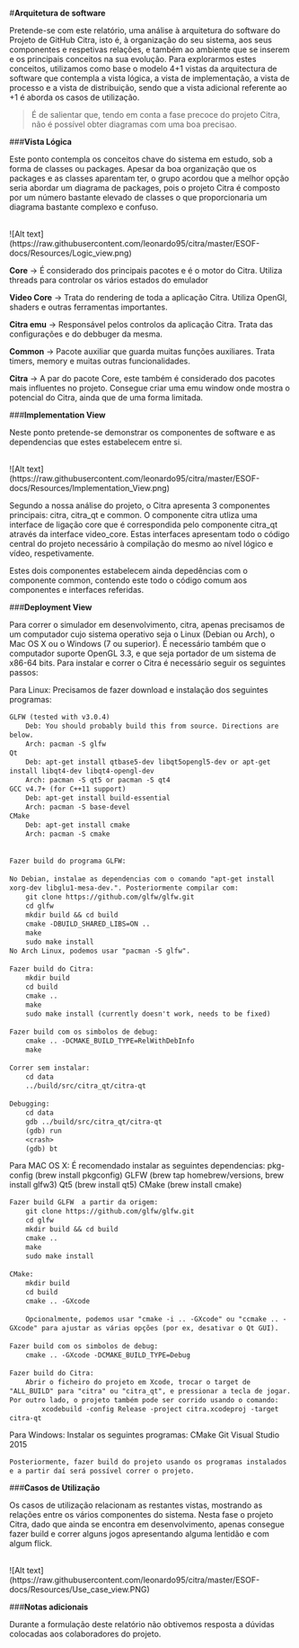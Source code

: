 ﻿
#**Arquitetura de software**

Pretende-se com este relatório, uma análise à arquitetura do software do Projeto de GitHub Citra, isto é, à organização do seu sistema, aos seus componentes e respetivas relações, e também ao ambiente que se inserem e os principais conceitos na sua evolução. Para explorarmos estes conceitos, utilizamos como base o modelo 4+1 vistas da arquitectura de software que contempla a vista lógica, a vista de implementação, a vista de processo e a vista de distribuição, sendo que a vista adicional referente ao +1 é aborda os casos de utilização.

 > É de salientar que, tendo em conta a fase precoce do projeto Citra, não é possível obter diagramas com uma boa precisao.

###**Vista Lógica**

Este ponto contempla os conceitos chave do sistema em estudo, sob a forma de classes ou packages.
Apesar da boa organização que os packages e as classes aparentam ter, o grupo acordou que a melhor opção seria abordar um diagrama de packages, pois o projeto Citra é composto por um número bastante elevado de classes o que proporcionaria um diagrama bastante complexo e confuso.

<br>
![Alt text](https://raw.githubusercontent.com/leonardo95/citra/master/ESOF-docs/Resources/Logic_view.png)
<br>

**Core** -> É considerado dos principais pacotes e é o motor do Citra.
Utiliza threads para controlar os vários estados do emulador

**Video Core** -> Trata do rendering de toda a aplicação Citra.
Utiliza OpenGl, shaders e outras ferramentas importantes.

**Citra emu** -> Responsável pelos controlos da aplicação Citra.
Trata das configurações e do debbuger da mesma.

**Common** -> Pacote auxiliar que guarda muitas funções auxiliares.
Trata timers, memory e muitas outras funcionalidades.

**Citra** -> A par do pacote Core, este também é considerado dos pacotes mais influentes no projeto. Consegue criar uma emu window onde mostra o potencial do Citra, ainda que de uma forma limitada.

###**Implementation View**

Neste ponto pretende-se demonstrar os componentes de software e as dependencias que estes estabelecem entre si.

<br>
![Alt text](https://raw.githubusercontent.com/leonardo95/citra/master/ESOF-docs/Resources/Implementation_View.png)
<br>

Segundo a nossa análise do projeto, o Citra apresenta 3 componentes principais: citra, citra_qt e common. O componente citra utliza uma interface de ligação core que é correspondida pelo componente citra_qt através da interface video_core. Estas interfaces apresentam todo o código central do projeto necessário à compilação do mesmo ao nível lógico e vídeo, respetivamente.

Estes dois componentes estabelecem ainda depedências com o componente common, contendo este todo o código comum aos componentes e interfaces referidas.

###**Deployment View**


Para correr o simulador em desenvolvimento, citra, apenas precisamos de um computador cujo sistema operativo seja o Linux (Debian ou Arch), o Mac OS X ou o Windows (7 ou superior). É necessário também que o computador suporte OpenGL 3.3, e que seja portador de um sistema de x86-64 bits. Para instalar e correr o Citra é necessário seguir os seguintes passos:

Para Linux:
	Precisamos de fazer download e instalação dos seguintes programas:
	
	GLFW (tested with v3.0.4)
		Deb: You should probably build this from source. Directions are below.
		Arch: pacman -S glfw
	Qt
		Deb: apt-get install qtbase5-dev libqt5opengl5-dev or apt-get install libqt4-dev libqt4-opengl-dev
		Arch: pacman -S qt5 or pacman -S qt4
	GCC v4.7+ (for C++11 support)
		Deb: apt-get install build-essential
		Arch: pacman -S base-devel
	CMake
		Deb: apt-get install cmake
		Arch: pacman -S cmake


	Fazer build do programa GLFW:

	No Debian, instalae as dependencias com o comando "apt-get install xorg-dev libglu1-mesa-dev.". Posteriormente compilar com:
		git clone https://github.com/glfw/glfw.git
		cd glfw
		mkdir build && cd build
		cmake -DBUILD_SHARED_LIBS=ON ..
		make
		sudo make install
	No Arch Linux, podemos usar "pacman -S glfw".

	Fazer build do Citra:
		mkdir build
		cd build
		cmake ..
		make
		sudo make install (currently doesn't work, needs to be fixed)

	Fazer build com os simbolos de debug:
		cmake .. -DCMAKE_BUILD_TYPE=RelWithDebInfo
		make

	Correr sem instalar:
		cd data
		../build/src/citra_qt/citra-qt
	
	Debugging:
		cd data
		gdb ../build/src/citra_qt/citra-qt
		(gdb) run
		<crash>
		(gdb) bt


Para MAC OS X:
	É recomendado instalar as seguintes dependencias:
		pkg-config (brew install pkgconfig)
		GLFW (brew tap homebrew/versions, brew install glfw3)
		Qt5 (brew install qt5)
		CMake (brew install cmake)


	Fazer build GLFW  a partir da origem:
		git clone https://github.com/glfw/glfw.git
		cd glfw
		mkdir build && cd build
		cmake ..
		make
		sudo make install
	
	CMake:
		mkdir build
		cd build
		cmake .. -GXcode
		
		Opcionalmente, podemos usar "cmake -i .. -GXcode" ou "ccmake .. -GXcode" para ajustar as várias opções (por ex, desativar o Qt GUI).

	Fazer build com os simbolos de debug:
		cmake .. -GXcode -DCMAKE_BUILD_TYPE=Debug

	Fazer build do Citra:
		Abrir o ficheiro do projeto em Xcode, trocar o target de "ALL_BUILD" para "citra" ou "citra_qt", e pressionar a tecla de jogar. Por outro lado, o projeto também pode ser corrido usando o comando:
			xcodebuild -config Release -project citra.xcodeproj -target citra-qt

Para Windows:
	Instalar os seguintes programas:
		CMake
		Git
		Visual Studio 2015

	Posteriormente, fazer build do projeto usando os programas instalados e a partir daí será possível correr o projeto.


###**Casos de Utilização**

Os casos de utilização relacionam as restantes vistas, mostrando as relações entre os vários componentes do sistema.
Nesta fase o projeto Citra, dado que ainda se encontra em desenvolvimento, apenas consegue fazer build e correr alguns jogos apresentando alguma lentidão e com algum flick.

<br>
![Alt text](https://raw.githubusercontent.com/leonardo95/citra/master/ESOF-docs/Resources/Use_case_view.PNG)
<br>

###**Notas adicionais**

Durante a formulação deste relatório não obtivemos resposta a dúvidas colocadas aos colaboradores do projeto.